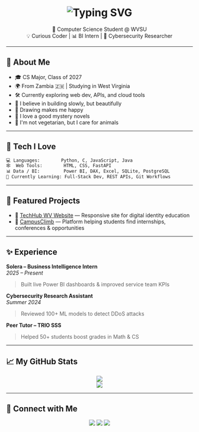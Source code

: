 <h1 align="center">
  <img src="https://readme-typing-svg.herokuapp.com?font=Quicksand&size=30&duration=3000&pause=500&color=FFB6C1&center=true&vCenter=true&multiline=true&width=435&height=60&lines=Hi+there%2C+I'm+Natwange+%F0%9F%91%8B" alt="Typing SVG" />
</h1>

<p align="center">
  🌸 Computer Science Student @ WVSU <br>
  💡 Curious Coder | 📊 BI Intern | 🔐 Cybersecurity Researcher
</p>

---

## 🌷 About Me

- 🎓 CS Major, Class of 2027
- 🌍 From Zambia 🇿🇲 | Studying in West Virginia
- 🛠 Currently exploring web dev, APIs, and cloud tools
- 🐢 I believe in building slowly, but beautifully
- 🎨 Drawing makes me happy
- 📖 I love a good mystery novels
- 🦮 I'm not vegetarian, but I care for animals

---

## 🧁 Tech I Love

```txt
💻 Languages:        Python, C, JavaScript, Java
🕸️  Web Tools:        HTML, CSS, FastAPI
📊 Data / BI:         Power BI, DAX, Excel, SQLite, PostgreSQL
🌱 Currently Learning: Full-Stack Dev, REST APIs, Git Workflows
```

---

## 📌 Featured Projects

- 🎨 [TechHub WV Website](https://natwange.github.io/WDITH-website/index.html) — Responsive site for digital identity education
- 🤝 [CampusClimb](https://github.com/Qhelani01/CampusClimb) — Platform helping students find internships, conferences & opportunities

---

## ✨ Experience

**Solera – Business Intelligence Intern**  
*2025 – Present*  
> Built live Power BI dashboards & improved service team KPIs  

**Cybersecurity Research Assistant**  
*Summer 2024*  
> Reviewed 100+ ML models to detect DDoS attacks  

**Peer Tutor – TRIO SSS**  
> Helped 50+ students boost grades in Math & CS

---

## 📈 My GitHub Stats

<p align="center">
  <img src="https://github-readme-stats.vercel.app/api?username=Natwange&show_icons=true&theme=calm&hide_border=true&icon_color=ffb6c1" />
  <br/>
  <img src="https://github-readme-stats.vercel.app/api/top-langs/?username=Natwange&layout=compact&theme=calm&hide_border=true" />
</p>

---

## 📮 Connect with Me

<p align="center">
  <a href="mailto:chiwalenatwange@gmail.com"><img src="https://img.shields.io/badge/Email-chiwalenatwange@gmail.com-f4a9c8?style=flat-square&logo=gmail&logoColor=white" /></a>
  <a href="https://www.linkedin.com/in/natwange-chiwele"><img src="https://img.shields.io/badge/LinkedIn-Natwange_Chiwele-a4c9f4?style=flat-square&logo=linkedin&logoColor=white" /></a>
  <a href="https://github.com/Natwange"><img src="https://img.shields.io/badge/GitHub-Natwange-94e0d1?style=flat-square&logo=github&logoColor=white" /></a>
</p>
